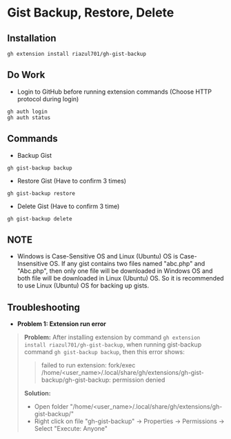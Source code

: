 # Gist Backup, Restore, Delete

## Installation

```shellscript
gh extension install riazul701/gh-gist-backup
```

## Do Work

* Login to GitHub before running extension commands (Choose HTTP protocol during login)
```shellscript
gh auth login
gh auth status
```

## Commands

* Backup Gist
```shellscript
gh gist-backup backup
```

* Restore Gist (Have to confirm 3 times)
```shellscript
gh gist-backup restore
```

* Delete Gist (Have to confirm 3 time)
```shellscript
gh gist-backup delete
```

## NOTE

* Windows is Case-Sensitive OS and Linux (Ubuntu) OS is Case-Insensitive OS. If any gist contains two files named "abc.php" and "Abc.php", then only one file will be downloaded in Windows OS and both file will be downloaded in Linux (Ubuntu) OS. So it is recommended to use Linux (Ubuntu) OS for backing up gists.

## Troubleshooting

* **Problem 1: Extension run error**

> **Problem:** After installing extension by command `gh extension install riazul701/gh-gist-backup`, when running gist-backup command `gh gist-backup backup`, then this error shows:
>> failed to run extension: fork/exec /home/<user_name>/.local/share/gh/extensions/gh-gist-backup/gh-gist-backup: permission denied
>
> **Solution:** 
> * Open folder "/home/<user_name>/.local/share/gh/extensions/gh-gist-backup/"
> * Right click on file "gh-gist-backup" -> Properties -> Permissions -> Select "Execute: Anyone"

